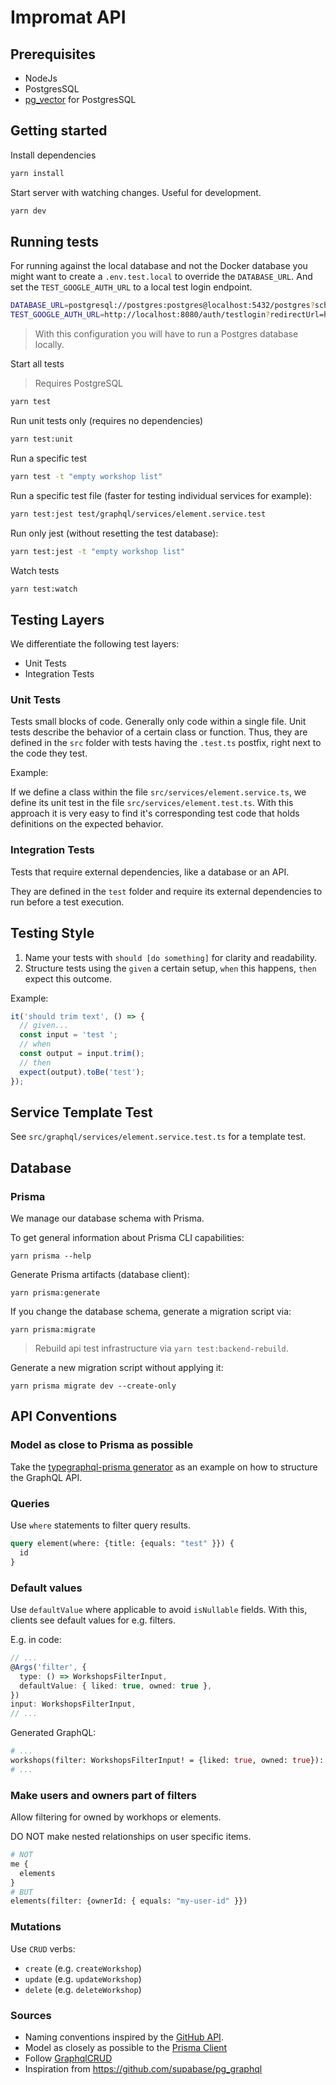 # Impromat API

## Prerequisites

- NodeJs
- PostgresSQL
- [pg_vector](https://github.com/pgvector/pgvector) for PostgresSQL

## Getting started

Install dependencies

```sh
yarn install
```

Start server with watching changes. Useful for development.

```sh
yarn dev
```

## Running tests

For running against the local database and not the Docker database you might want to create a `.env.test.local` to override the `DATABASE_URL`. And set the `TEST_GOOGLE_AUTH_URL` to a local test login endpoint.

```sh
DATABASE_URL=postgresql://postgres:postgres@localhost:5432/postgres?schema=impromat-api-test
TEST_GOOGLE_AUTH_URL=http://localhost:8080/auth/testlogin?redirectUrl=http://localhost:3003
```

> With this configuration you will have to run a Postgres database locally.

Start all tests

> Requires PostgreSQL

```sh
yarn test
```

Run unit tests only (requires no dependencies)

```sh
yarn test:unit
```

Run a specific test

```bash
yarn test -t "empty workshop list"
```

Run a specific test file (faster for testing individual services for example):

```bash
yarn test:jest test/graphql/services/element.service.test
```

Run only jest (without resetting the test database):

```bash
yarn test:jest -t "empty workshop list"
```

Watch tests

```sh
yarn test:watch
```

## Testing Layers

We differentiate the following test layers:

- Unit Tests
- Integration Tests

### Unit Tests

Tests small blocks of code. Generally only code within a single file. Unit tests describe the behavior of a certain class or function. Thus, they are defined in the `src` folder with tests having the `.test.ts` postfix, right next to the code they test.

Example:

If we define a class within the file `src/services/element.service.ts`, we define its unit test in the file `src/services/element.test.ts`. With this approach it is very easy to find it's corresponding test code that holds definitions on the expected behavior.

### Integration Tests

Tests that require external dependencies, like a database or an API.

They are defined in the `test` folder and require its external dependencies to run before a test execution.

## Testing Style

1. Name your tests with `should [do something]` for clarity and readability.
2. Structure tests using the `given` a certain setup, `when` this happens, `then` expect this outcome.

Example:

```ts
it('should trim text', () => {
  // given...
  const input = 'test ';
  // when
  const output = input.trim();
  // then
  expect(output).toBe('test');
});
```

## Service Template Test

See `src/graphql/services/element.service.test.ts` for a template test.

## Database

### Prisma

We manage our database schema with Prisma.

To get general information about Prisma CLI capabilities:

```
yarn prisma --help
```

Generate Prisma artifacts (database client):

```
yarn prisma:generate
```

If you change the database schema, generate a migration script via:

```
yarn prisma:migrate
```

> Rebuild api test infrastructure via `yarn test:backend-rebuild`.

Generate a new migration script without applying it:

```
yarn prisma migrate dev --create-only
```

## API Conventions

### Model as close to Prisma as possible

Take the [typegraphql-prisma generator](https://github.com/MichalLytek/typegraphql-prisma/blob/main/examples/4-nest-js/prisma/generated/type-graphql/resolvers/inputs/UserOrderByWithRelationInput.ts) as an example on how to structure the GraphQL API.

### Queries

Use `where` statements to filter query results.

```graphql
query element(where: {title: {equals: "test" }}) {
  id
}
```

### Default values

Use `defaultValue` where applicable to avoid `isNullable` fields. With this, clients see default values for e.g. filters.

E.g. in code:

```ts
// ...
@Args('filter', {
  type: () => WorkshopsFilterInput,
  defaultValue: { liked: true, owned: true },
})
input: WorkshopsFilterInput,
// ...
```

Generated GraphQL:

```graphql
# ...
workshops(filter: WorkshopsFilterInput! = {liked: true, owned: true}): [Workshop!]!
# ...
```

### Make users and owners part of filters

Allow filtering for owned by workhops or elements.

DO NOT make nested relationships on user specific items.

```graphql
# NOT
me {
  elements
}
# BUT
elements(filter: {ownerId: { equals: "my-user-id" }})
```

### Mutations

Use `CRUD` verbs:

- `create` (e.g. `createWorkshop`)
- `update` (e.g. `updateWorkshop`)
- `delete` (e.g. `deleteWorkshop`)

### Sources

- Naming conventions inspired by the [GitHub API](https://docs.github.com/en/graphql/reference/mutations).
- Model as closely as possible to the [Prisma Client](https://www.prisma.io/docs/concepts/components/prisma-client)
- Follow [GraphqlCRUD](https://graphqlcrud.org)
- Inspiration from https://github.com/supabase/pg_graphql
